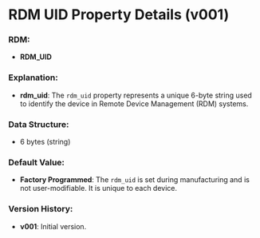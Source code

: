 # RDM UID Property Details (v001)

### **RDM:**
- **RDM_UID**

### **Explanation:**
- **rdm_uid**: The `rdm_uid` property represents a unique 6-byte string used to identify the device in Remote Device 
Management (RDM) systems. 

### **Data Structure:**
- 6 bytes (string)

### **Default Value:**
- **Factory Programmed**: The `rdm_uid` is set during manufacturing and is not user-modifiable. It is unique to each device.

### **Version History:**
- **v001**: Initial version.
